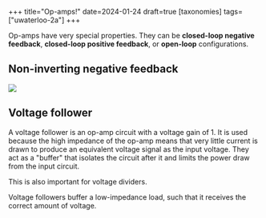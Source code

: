 +++
title="Op-amps!"
date=2024-01-24
draft=true
[taxonomies]
tags=["uwaterloo-2a"]
+++

Op-amps have very special properties.
They can be **closed-loop negative feedback**, **closed-loop positive feedback**, or **open-loop** configurations.

## Non-inverting negative feedback

<img src="/images/closed-loop-noninverting-amp.webp" />

## Voltage follower

A voltage follower is an op-amp circuit with a voltage gain of 1.
It is used because the high impedance of the op-amp means that very little current is drawn to produce an equivalent voltage signal as the input voltage.
They act as a "buffer" that isolates the circuit after it and limits the power draw from the input circuit.

This is also important for voltage dividers.

Voltage followers buffer a low-impedance load, such that it receives the correct amount of voltage.
